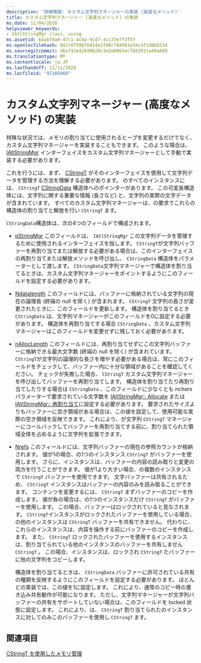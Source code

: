 ```yaml
---
description: '詳細情報: カスタム文字列マネージャーの実装 (高度なメソッド)'
title: カスタム文字列マネージャー (高度なメソッド) の実装
ms.date: 11/04/2016
helpviewer_keywords:
- IAtlStringMgr class, using
ms.assetid: 64ab7da9-47c1-4c4a-9cd7-4cc37e7f3f57
ms.openlocfilehash: 042c0759076d14e2fd0cf8dd91e34c4f1d8bb534
ms.sourcegitcommit: d6af41e42699628c3e2e6063ec7b03931a49a098
ms.translationtype: MT
ms.contentlocale: ja-JP
ms.lasthandoff: 12/11/2020
ms.locfileid: "97166968"
---
```

# <a name="implementation-of-a-custom-string-manager-advanced-method"></a>カスタム文字列マネージャー (高度なメソッド) の実装

特殊な状況では、メモリの割り当てに使用されるヒープを変更するだけでなく、カスタム文字列マネージャーを実装することもできます。 このような場合は、 [IAtlStringMgr](../atl-mfc-shared/reference/iatlstringmgr-class.md) インターフェイスをカスタム文字列マネージャーとして手動で実装する必要があります。

これを行うには、まず、 [CStringT](../atl-mfc-shared/reference/cstringt-class.md) がそのインターフェイスを使用して文字列データを管理する方法を理解する必要があります。 のすべてのインスタンスには、 `CStringT` [CStringData](../atl-mfc-shared/reference/cstringdata-class.md) 構造体へのポインターがあります。 この可変長構造体には、文字列に関する重要な情報 (長さなど) と、文字列の実際の文字データが含まれています。 すべてのカスタム文字列マネージャーは、の要求でこれらの構造体の割り当てと解放を行い `CStringT` ます。

`CStringData`構造体は、次の4つのフィールドで構成されます。

- [pStringMgr](../atl-mfc-shared/reference/cstringdata-class.md#pstringmgr) このフィールドは、 `IAtlStringMgr` この文字列データを管理するために使用されるインターフェイスを指します。 `CStringT`が文字列バッファーを再割り当てまたは解放する必要がある場合は、このインターフェイスの再割り当てまたは解放メソッドを呼び出し、 `CStringData` 構造体をパラメーターとして渡します。 `CStringData`文字列マネージャーで構造体を割り当てるときは、カスタム文字列マネージャーをポイントするようにこのフィールドを設定する必要があります。

- [Ndatalength](../atl-mfc-shared/reference/cstringdata-class.md#ndatalength) このフィールドには、バッファーに格納されている文字列の現在の論理長 (終端の null を除く) が含まれます。 `CStringT` 文字列の長さが変更されたときに、このフィールドを更新します。 構造体を割り当てるとき `CStringData` は、文字列マネージャーがこのフィールドを0に設定する必要があります。 構造体を再割り当てする場合 `CStringData` 、カスタム文字列マネージャーはこのフィールドを変更せずに残しておく必要があります。

- [nAllocLength](../atl-mfc-shared/reference/cstringdata-class.md#nalloclength) このフィールドには、再割り当てせずにこの文字列バッファーに格納できる最大文字数 (終端の null を除く) が含まれています。 `CStringT`が文字列の論理的な長さを増やす必要がある場合は、常にこのフィールドをチェックして、バッファー内に十分な領域があることを確認してください。 チェックが失敗した場合、 `CStringT` カスタム文字列マネージャーを呼び出してバッファーを再割り当てします。 構造体を割り当てたり再割り当てしたりする場合は `CStringData` 、このフィールドに少なくとも *nchars* パラメーターで要求されている文字数を [IAtlStringMgr:: Allocate](../atl-mfc-shared/reference/iatlstringmgr-class.md#allocate) または [IAtlStringMgr:: 再割り当て](../atl-mfc-shared/reference/iatlstringmgr-class.md#reallocate)に設定する必要があります。 要求されたサイズよりもバッファーに空き領域がある場合は、この値を設定して、使用可能な実際の空き領域を反映できます。 これにより、が文字列 `CStringT` マネージャーにコールバックしてバッファーを再割り当てする前に、割り当てられた領域全体を占めるように文字列を拡張できます。

- [Nrefs](../atl-mfc-shared/reference/cstringdata-class.md#nrefs) このフィールドには、文字列バッファーの現在の参照カウントが格納されます。 値が1の場合、の1つのインスタンス `CStringT` がバッファーを使用します。 さらに、インスタンスは、バッファーの内容の読み取りと変更の両方を行うことができます。 値が1より大きい場合、の複数のインスタンスで `CStringT` バッファーを使用できます。 文字バッファーは共有されるため、 `CStringT` インスタンスはバッファーの内容のみを読み取ることができます。 コンテンツを変更するには、 `CStringT` まずバッファーのコピーを作成します。 値が負の場合は、の1つのインスタンスだけ `CStringT` がバッファーを使用します。 この場合、バッファーはロックされていると見なされます。 `CStringT`インスタンスがロックされたバッファーを使用している場合、の他のインスタンスは `CStringT` バッファーを共有できません。 代わりに、これらのインスタンスは、内容を操作する前にバッファーのコピーを作成します。 また、 `CStringT` ロックされたバッファーを使用するインスタンスは、割り当てられている他のインスタンスのバッファーを共有しません `CStringT` 。 この場合、インスタンスは、ロックされ `CStringT` たバッファーに他の文字列をコピーします。

   構造体を割り当てるときは、 `CStringData` バッファーに許可されている共有の種類を反映するようにこのフィールドを設定する必要があります。 ほとんどの実装では、この値を1に設定します。 これにより、通常のコピー時の書き込み共有動作が可能になります。 ただし、文字列マネージャーが文字列バッファーの共有をサポートしていない場合は、このフィールドを locked 状態に設定します。 これにより、は、 `CStringT` 割り当てられたのインスタンスに対してのみこのバッファーを使用し `CStringT` ます。

## <a name="see-also"></a>関連項目

[CStringT を使用したメモリ管理](../atl-mfc-shared/memory-management-with-cstringt.md)
